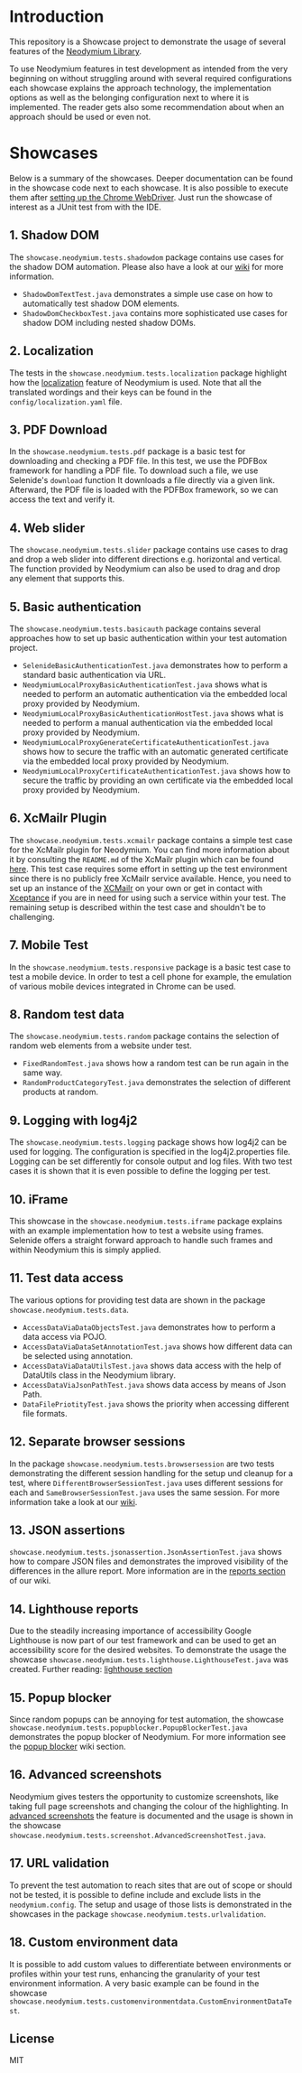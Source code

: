 # Introduction

This repository is a Showcase project to demonstrate the usage of several features of
the [Neodymium Library](https://github.com/Xceptance/neodymium-library).

To use Neodymium features in test development as intended from the very beginning on without struggling around with
several required configurations each showcase explains the approach technology, the implementation options as well as
the belonging configuration next to where it is implemented. The reader gets also some recommendation about when an
approach should be used or even not.

# Showcases

Below is a summary of the showcases. Deeper documentation can be found in the showcase code next to each showcase. It is
also possible to execute them
after [setting up the Chrome WebDriver](https://github.com/Xceptance/neodymium-library/wiki/How-to-set-up-a-WebDriver).
Just run the showcase of interest as a JUnit test from with the IDE.

## 1. Shadow DOM

The `showcase.neodymium.tests.shadowdom` package contains use cases for the shadow DOM automation. Please also have a
look at our [wiki](https://github.com/Xceptance/neodymium-library/wiki/Shadow-DOM-Testing) for more information.

* `ShadowDomTextTest.java` demonstrates a simple use case on how to automatically test shadow DOM elements.
* `ShadowDomCheckboxTest.java` contains more sophisticated use cases for shadow DOM including nested shadow DOMs.

## 2. Localization

The tests in the `showcase.neodymium.tests.localization` package highlight how
the [localization](https://github.com/Xceptance/neodymium-library/wiki/Localization) feature of Neodymium is used. Note
that all the translated wordings and their keys can be found in the `config/localization.yaml` file.

## 3. PDF Download

In the `showcase.neodymium.tests.pdf` package is a basic test for downloading and checking a PDF file. In this test, we
use the PDFBox framework for handling a PDF file. To download such a file, we use Selenide's `download` function It
downloads a file directly via a given link.
Afterward, the PDF file is loaded with the PDFBox framework, so we can access the text and verify it.

## 4. Web slider

The `showcase.neodymium.tests.slider` package contains use cases to drag and drop a web slider into different directions
e.g. horizontal and vertical. The function provided by Neodymium can also be used to drag and drop any element that
supports this.

## 5. Basic authentication

The `showcase.neodymium.tests.basicauth` package contains several approaches how to set up basic authentication within
your test automation project.

* `SelenideBasicAuthenticationTest.java` demonstrates how to perform a standard basic authentication via URL.
* `NeodymiumLocalProxyBasicAuthenticationTest.java` shows what is needed to perform an automatic authentication via the
  embedded local proxy provided by Neodymium.
* `NeodymiumLocalProxyBasicAuthenticationHostTest.java` shows what is needed to perform a manual authentication via the
  embedded local proxy provided by Neodymium.
* `NeodymiumLocalProxyGenerateCertificateAuthenticationTest.java` shows how to secure the traffic with an automatic
  generated certificate via the embedded local proxy provided by Neodymium.
* `NeodymiumLocalProxyCertificateAuthenticationTest.java` shows how to secure the traffic by providing an own
  certificate via the embedded local proxy provided by Neodymium.

## 6. XcMailr Plugin

The `showcase.neodymium.tests.xcmailr` package contains a simple test case for the XcMailr plugin for Neodymium. You can
find more information about it by consulting the `README.md` of the XcMailr plugin which can be
found [here](https://github.com/Xceptance/neodymium-plugin-xcmailr).
This test case requires some effort in setting up the test environment since there is no publicly free XcMailr service
available. Hence, you need to set up an instance of the [XCMailr](https://github.com/Xceptance/XCMailr) on your own or
get in contact with [Xceptance](https://www.xceptance.com/en/contact/) if you are in need for using such a service
within your test. The remaining setup is described within the test case and shouldn't be to challenging.

## 7. Mobile Test

In the `showcase.neodymium.tests.responsive` package is a basic test case to test a mobile device. In order to test a
cell phone for example, the emulation of various mobile devices integrated in Chrome can be used.

## 8. Random test data

The `showcase.neodymium.tests.random` package contains the selection of random web elements from a website under test.

* `FixedRandomTest.java` shows how a random test can be run again in the same way.
* `RandomProductCategoryTest.java` demonstrates the selection of different products at random.

## 9. Logging with log4j2

The `showcase.neodymium.tests.logging` package shows how log4j2 can be used for logging. The configuration is specified
in the log4j2.properties file. Logging can be set differently for console output and log files. With two test cases it
is shown that it is even possible to define the logging per test.

## 10. iFrame

This showcase in the `showcase.neodymium.tests.iframe` package explains with an example implementation how to test a
website using frames. Selenide offers a straight forward approach to handle such frames and within Neodymium this is
simply applied.

## 11. Test data access

The various options for providing test data are shown in the package `showcase.neodymium.tests.data`.

* `AccessDataViaDataObjectsTest.java` demonstrates how to perform a data access via POJO.
* `AccessDataViaDataSetAnnotationTest.java` shows how different data can be selected using annotation.
* `AccessDataViaDataUtilsTest.java` shows data access with the help of DataUtils class in the Neodymium library.
* `AccessDataViaJsonPathTest.java` shows data access by means of Json Path.
* `DataFilePriotityTest.java` shows the priority when accessing different file formats.

## 12. Separate browser sessions

In the package `showcase.neodymium.tests.browsersession` are two tests demonstrating the different session handling for
the setup und cleanup for a test, where `DifferentBrowserSessionTest.java` uses different sessions for each and
`SameBrowserSessionTest.java` uses the same session.
For more information take a look at our [wiki](https://github.com/Xceptance/neodymium/wiki/Seperate-Browser-Sessions).

## 13. JSON assertions

`showcase.neodymium.tests.jsonassertion.JsonAssertionTest.java` shows how to compare JSON files and demonstrates the
improved visibility of the differences in the allure report. More information are in
the [reports section](https://github.com/Xceptance/neodymium/wiki/Reports#add-json-compare-to-report) of our wiki.

## 14. Lighthouse reports

Due to the steadily increasing importance of accessibility Google Lighthouse is now part of our test framework and can
be used to get an accessibility score for the desired websites. To demonstrate the usage the showcase
`showcase.neodymium.tests.lighthouse.LighthouseTest.java` was created.
Further reading: [lighthouse section](https://github.com/Xceptance/neodymium/wiki/Accessibility#lighthouse)

## 15. Popup blocker

Since random popups can be annoying for test automation, the showcase
`showcase.neodymium.tests.popupblocker.PopupBlockerTest.java` demonstrates the popup blocker of Neodymium. For more
information see the
[popup blocker](https://github.com/Xceptance/neodymium/wiki/Popup-Blocker) wiki section.

## 16. Advanced screenshots

Neodymium gives testers the opportunity to customize screenshots, like taking full page screenshots and changing the
colour of the highlighting. In [advanced screenshots](https://github.com/Xceptance/neodymium/wiki/Advanced-Screenshots)
the feature is documented and the usage is shown in the showcase
`showcase.neodymium.tests.screenshot.AdvancedScreenshotTest.java`.

## 17. URL validation

To prevent the test automation to reach sites that are out of scope or should not be tested, it is possible to define
include and exclude lists in the `neodymium.config`. The setup and usage of those lists is demonstrated in the showcases
in the package `showcase.neodymium.tests.urlvalidation`.

## 18. Custom environment data

It is possible to add custom values to differentiate between environments or profiles within your test runs, enhancing
the granularity of your test environment information. A very basic example can be found in the showcase
`showcase.neodymium.tests.customenvironmentdata.CustomEnvironmentDataTest`.

## License

MIT
